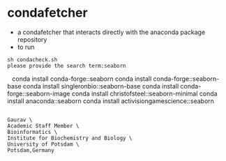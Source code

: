 # condafetcher

- a condafetcher that interacts directly with the anaconda package repository
- to run 
```
sh condacheck.sh
please provide the search term:seaborn

```

``` ``` conda install conda-forge::seaborn conda install conda-forge::seaborn-base conda install singleronbio::seaborn-base conda install conda-forge::seaborn-image conda 
install christofsteel::seaborn-minimal conda install anaconda::seaborn conda install activisiongamescience::seaborn
```

Gaurav \ 
Academic Staff Member \ 
Bioinformatics \ 
Institute for Biochemistry and Biology \ 
University of Potsdam \ 
Potsdam,Germany
